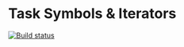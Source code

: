 # Task Symbols & Iterators

[![Build status](https://ci.appveyor.com/api/projects/status/39i19y8st4hngywg?svg=true)](https://ci.appveyor.com/project/Nikoivan/symbols-iterators)
